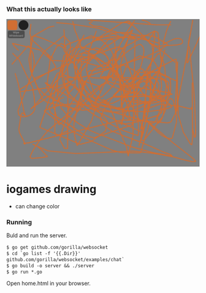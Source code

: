 ### What this actually looks like

![png](screenshots/screenshot.png)

# iogames drawing

- can change color

### Running

Buld and run the server.

```
$ go get github.com/gorilla/websocket
$ cd `go list -f '{{.Dir}}' github.com/gorilla/websocket/examples/chat`
$ go build -o server && ./server
$ go run *.go
```

Open home.html in your browser.

